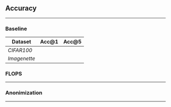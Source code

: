 ## Accuracy 
___

### Baseline
| Dataset      | Acc@1 | Acc@5 |
|--------------|-------|-------|
| *CIFAR100*   |       |       |
| *Imagenette* |       |       |



### FLOPS
___

### Anonimization
___

